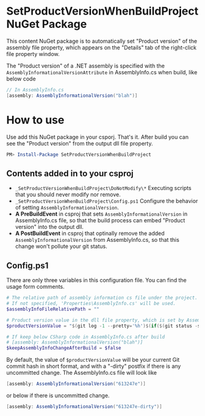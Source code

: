 # SetProductVersionWhenBuildProject NuGet Package
This content NuGet package is to automatically set "Product version" of the assembly file property, which appears on the "Details" tab of the right-click file property window.

The "Product version" of a .NET assembly is specified with the `AssemblyInformationalVersionAttribute` in AssemblyInfo.cs when build, like below code
```cs
// In AssemblyInfo.cs
[assembly: AssemblyInformationalVersion("blah")]
```
# How to use
Use add this NuGet package in your csporj. That's it. After build you can see the "Product version" from the output dll file property.
```powershell
PM> Install-Package SetProductVersionWhenBuildProject
```

## Contents added in to your csproj
- `_SetProductVersionWhenBuildProject\DoNotModify\*` Executing scripts that you should never modify nor remove.
- `_SetProductVersionWhenBuildProject\Config.ps1` Configure the behavior of setting `AssemblyInformationalVersion`.
- **A PreBuildEvent** in csproj that sets `AssemblyInformationalVersion` in AssemblyInfo.cs file, so that the build process can embed "Product version" into the output dll.
- **A PostBuildEvent** in csproj that optinally remove the added `AssemblyInformationalVersion` from AssemblyInfo.cs, so that this change won't pollute your git status.

## Config.ps1
There are only three variables in this configuration file. You can find the usage form comments.
```powershell
# The relative path of assembly information cs file under the project.
# If not specified, 'Properties\AssemblyInfo.cs' will be used.
$assemblyInfoFileRelativePath = ""

# Product version value in the dll file property, which is set by AssemblyInformationalVersionAttribute in AssemblyInfo.cs
$productVersionValue = "$(git log -1 --pretty='%h')$(if($(git status -s)){'-dirty'}else{''})"

# If keep below CSharp code in AssemblyInfo.cs after build
# [assembly: AssemblyInformationalVersion("blah")]
$keepAssemblyInfoChangeAfterBuild = $false
```

By default, the value of `$productVersionValue` will be your current Git commit hash in short format, and with a "-dirty" postfix if there is any uncommitted change. The AssemblyInfo.cs file will look like
```cs
[assembly: AssemblyInformationalVersion("613247e")]
```
or below if there is uncommitted change.
```cs
[assembly: AssemblyInformationalVersion("613247e-dirty")]
```
